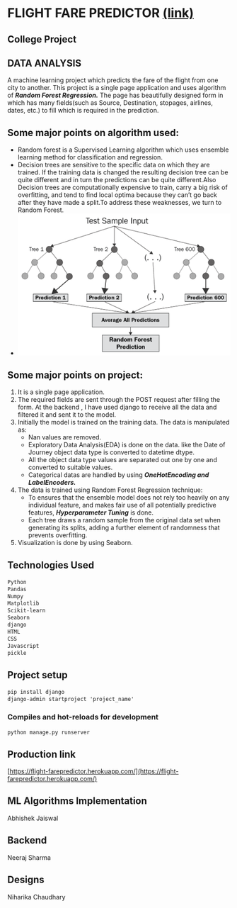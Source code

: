 # FLIGHT FARE PREDICTOR [(link)](https://flight-farepredictor.herokuapp.com/)

## College Project

## DATA ANALYSIS
A machine learning project which predicts the fare of the flight from one city to another. This project is a single page application and uses algorithm of ***Random Forest Regression.*** The page has beautifully designed form in which has many fields(such as Source, Destination, stopages, airlines, dates, etc.) to fill which is required in the prediction.

## Some major points on algorithm used:
* Random forest is a Supervised Learning algorithm which uses ensemble learning method for classification and regression.
* Decision trees are sensitive to the specific data on which they are trained. If the training data is changed the resulting decision tree can be quite different and in turn the predictions can be quite different.Also Decision trees are computationally expensive to train, carry a big risk of overfitting, and tend to find local optima because they can’t go back after they have made a split.To address these weaknesses, we turn to Random Forest.
* ![alt text](https://github.com/I-E-T-Lucknow/B.Tech--IT-2022/blob/main/12_Grp_FlightFarePredictor/random_forest.png?raw=true)

## Some major points on project:
1. It is a single page application.
2. The required fields are sent through the POST request after filling the form. At the backend , I have used django to receive all the data and filtered it and sent it to the model.
3. Initially the model is trained on the training data. The data is manipulated as:
    * Nan values are removed.
    * Exploratory Data Analysis(EDA) is done on the data. like the Date of Journey object data type is converted to datetime dtype.
    * All the object data type values are separated out one by one and converted to suitable values.
    * Categorical datas are handled by using ***OneHotEncoding and LabelEncoders.***
4. The data is trained using Random Forest Regression technique:
    * To ensures that the ensemble model does not rely too heavily on any individual feature, and makes fair use of all potentially predictive features, ***Hyperparameter Tuning*** is done.
    * Each tree draws a random sample from the original data set when generating its splits, adding a further element of randomness that prevents overfitting.
5. Visualization is done by using Seaborn.


## Technologies Used
```
Python
Pandas
Numpy
Matplotlib
Scikit-learn
Seaborn
django
HTML
CSS
Javascript
pickle
```

## Project setup
```
pip install django
django-admin startproject 'project_name'
```

### Compiles and hot-reloads for development
```
python manage.py runserver
```

## Production link
[https://flight-farepredictor.herokuapp.com/](https://flight-farepredictor.herokuapp.com/)

## ML Algorithms Implementation
Abhishek Jaiswal

## Backend
Neeraj Sharma

## Designs
Niharika Chaudhary

